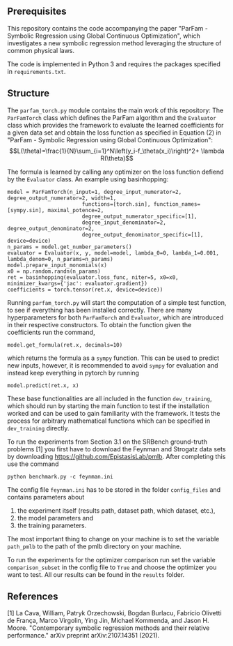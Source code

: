 ## Prerequisites

This repository contains the code accompanying the paper "ParFam - Symbolic Regression using Global Continuous
Optimization", which investigates a new symbolic regression method leveraging the structure of common physical laws.

The code is implemented in Python 3 and requires the packages specified in ``requirements.txt``.

## Structure

The `parfam_torch.py` module contains the main work of this repository: The `ParFamTorch` class which defines the ParFam
algorithm and the `Evaluator` class which provides the framework to evaluate the learned coefficients for a given data 
set and obtain the loss function as specified in Equation (2) in "ParFam - Symbolic Regression using Global Continuous
Optimization":
$$L(\theta)=\frac{1}{N}\sum_{i=1}^N\left(y_i-f_\theta(x_i)\right)^2+ \lambda R(\theta)$$

The formula is learned by calling any optimizer on the loss function defiend by the `Evaluator` class. An example using 
basinhopping:
````
model = ParFamTorch(n_input=1, degree_input_numerator=2, degree_output_numerator=2, width=1,
                        functions=[torch.sin], function_names=[sympy.sin], maximal_potence=2,
                        degree_output_numerator_specific=[1],
                        degree_input_denominator=2, degree_output_denominator=2,
                        degree_output_denominator_specific=[1], device=device)
n_params = model.get_number_parameters()
evaluator = Evaluator(x, y, model=model, lambda_0=0, lambda_1=0.001, lambda_denom=0, n_params=n_params)
model.prepare_input_monomials(x)
x0 = np.random.randn(n_params)
ret = basinhopping(evaluator.loss_func, niter=5, x0=x0, minimizer_kwargs={'jac': evaluator.gradient})
coefficients = torch.tensor(ret.x, device=device))
````

Running `parfam_torch.py` will start the computation of a simple test function, to see if everything has been installed 
correctly. There are many hyperparameters for both `ParFamTorch` and `Evaluator`, which are introduced in their 
respective constructors. To obtain the function given the coefficients run the command,

````
model.get_formula(ret.x, decimals=10)
````
which returns the formula as a `sympy` function. This can be used to predict new inputs, however, it is recommended to 
avoid `sympy` for evaluation and instead keep everything in pytorch by running
````
model.predict(ret.x, x)
````

These base functionalities are all included in the function `dev_training`, which should run by starting the main 
function to test if the installation worked and can be used to gain familiarity with the framework. It tests the process
for arbitrary mathematical functions which can be specified in `dev_training` directly. 

To run the experiments from Section 3.1 on the SRBench ground-truth problems [1] you first have to download the Feynman 
and Strogatz data sets by downloading https://github.com/EpistasisLab/pmlb. After completing this use the command

````
python benchmark.py -c feynman.ini
````

The config file `feynman.ini` has to be stored in the folder `config_files` and contains parameters about 

1. the experiment itself (results path, dataset path, which dataset, etc.),
2. the model parameters and
3. the training parameters.

The most important thing to change on your machine is to set the variable `path_pmlb` to the path of the pmlb directory
on your machine.

To run the experiments for the optimizer comparison run set the variable `comparison_subset` in the config file to
`True` and choose the optimizer you want to test. 
All our results can be found in the `results` folder.

## References

[1] La Cava, William, Patryk Orzechowski, Bogdan Burlacu, Fabrício Olivetti de França, Marco Virgolin, Ying Jin, 
Michael Kommenda, and Jason H. Moore. "Contemporary symbolic regression methods and their relative performance." 
arXiv preprint arXiv:2107.14351 (2021).